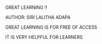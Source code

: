 GREAT LEARNING !!

AUTHOR: SIRI LALITHA ADAPA

GREAT LEARNING IS FOR FREE OF ACCESS 

IT IS VERY HELPFUL FOR LEARNERS 
